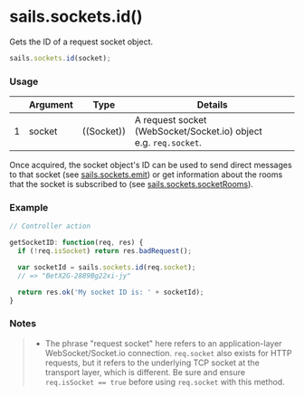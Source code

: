 # sails.sockets.id()

Gets the ID of a request socket object.

```javascript
sails.sockets.id(socket);
```

### Usage

|   |          Argument           | Type                | Details
| - | --------------------------- | ------------------- | -----------
| 1 |           socket            | ((Socket))          | A request socket (WebSocket/Socket.io) object <br/> e.g. `req.socket`.


Once acquired, the socket object's ID can be used to send direct messages to that socket (see [sails.sockets.emit](http://sailsjs.org/documentation/reference/websockets/sails.sockets/sails.sockets.emit.html)) or get information about the rooms that the socket is subscribed to (see [sails.sockets.socketRooms](http://sailsjs.org/documentation/reference/websockets/sails.sockets/sails.sockets.rooms.html)).


### Example
```javascript
// Controller action

getSocketID: function(req, res) {
  if (!req.isSocket) return res.badRequest();

  var socketId = sails.sockets.id(req.socket);
  // => "BetX2G-2889Bg22xi-jy"

  return res.ok('My socket ID is: ' + socketId);
}
```


### Notes
> + The phrase "request socket" here refers to an application-layer WebSocket/Socket.io connection.  `req.socket` also exists for HTTP requests, but it refers to the underlying TCP socket at the transport layer, which is different.  Be sure and ensure `req.isSocket == true` before using `req.socket` with this method.

<docmeta name="uniqueID" value="sailssocketsid240053">
<docmeta name="displayName" value="sails.sockets.id()">
